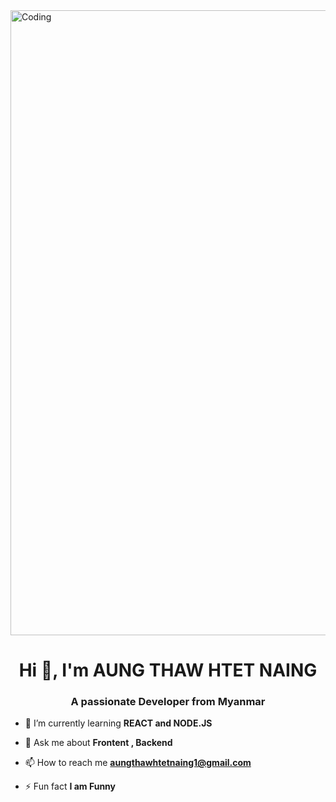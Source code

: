 <img margin="0 auto" align="center" alt="Coding" width="1000" src="https://camo.githubusercontent.com/5dc6ee33381917e41fc9c4951799268998f11a9b864399bf79a0842e4f9b194d/68747470733a2f2f692e696d6775722e636f6d2f315a76566b44632e676966">

<h1 align="center">Hi 👋, I'm AUNG THAW HTET NAING</h1>
<h3 align="center">A passionate Developer from Myanmar</h3>



- 🌱 I’m currently learning **REACT and NODE.JS**

- 💬 Ask me about **Frontent , Backend**

- 📫 How to reach me **aungthawhtetnaing1@gmail.com**

- ⚡ Fun fact **I am Funny**
 




